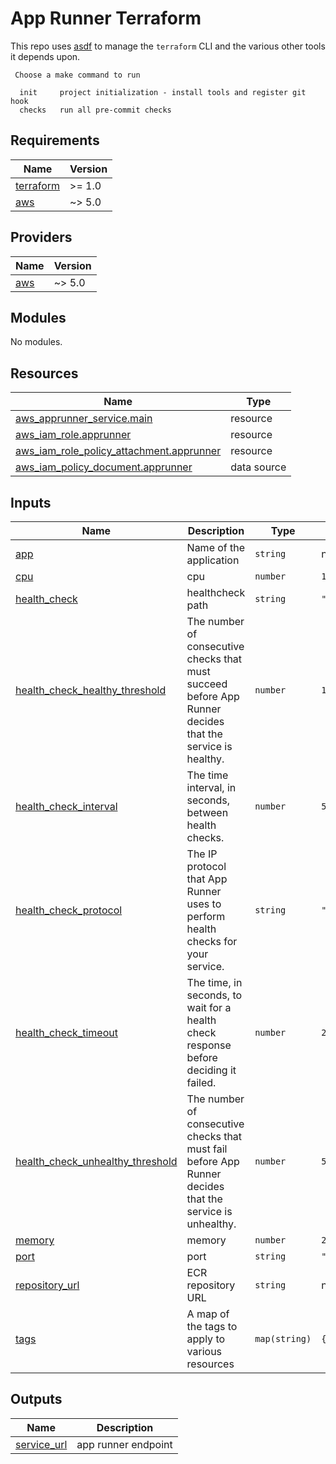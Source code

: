 # App Runner Terraform

This repo uses [asdf](https://asdf-vm.com/) to manage the `terraform` CLI and the various other tools it depends upon.

```
 Choose a make command to run

  init     project initialization - install tools and register git hook
  checks   run all pre-commit checks
```

<!-- BEGINNING OF PRE-COMMIT-TERRAFORM DOCS HOOK -->
## Requirements

| Name | Version |
|------|---------|
| <a name="requirement_terraform"></a> [terraform](#requirement\_terraform) | >= 1.0 |
| <a name="requirement_aws"></a> [aws](#requirement\_aws) | ~> 5.0 |

## Providers

| Name | Version |
|------|---------|
| <a name="provider_aws"></a> [aws](#provider\_aws) | ~> 5.0 |

## Modules

No modules.

## Resources

| Name | Type |
|------|------|
| [aws_apprunner_service.main](https://registry.terraform.io/providers/hashicorp/aws/latest/docs/resources/apprunner_service) | resource |
| [aws_iam_role.apprunner](https://registry.terraform.io/providers/hashicorp/aws/latest/docs/resources/iam_role) | resource |
| [aws_iam_role_policy_attachment.apprunner](https://registry.terraform.io/providers/hashicorp/aws/latest/docs/resources/iam_role_policy_attachment) | resource |
| [aws_iam_policy_document.apprunner](https://registry.terraform.io/providers/hashicorp/aws/latest/docs/data-sources/iam_policy_document) | data source |

## Inputs

| Name | Description | Type | Default | Required |
|------|-------------|------|---------|:--------:|
| <a name="input_app"></a> [app](#input\_app) | Name of the application | `string` | n/a | yes |
| <a name="input_cpu"></a> [cpu](#input\_cpu) | cpu | `number` | `1024` | no |
| <a name="input_health_check"></a> [health\_check](#input\_health\_check) | healthcheck path | `string` | `"/health"` | no |
| <a name="input_health_check_healthy_threshold"></a> [health\_check\_healthy\_threshold](#input\_health\_check\_healthy\_threshold) | The number of consecutive checks that must succeed before App Runner decides that the service is healthy. | `number` | `1` | no |
| <a name="input_health_check_interval"></a> [health\_check\_interval](#input\_health\_check\_interval) | The time interval, in seconds, between health checks. | `number` | `5` | no |
| <a name="input_health_check_protocol"></a> [health\_check\_protocol](#input\_health\_check\_protocol) | The IP protocol that App Runner uses to perform health checks for your service. | `string` | `"HTTP"` | no |
| <a name="input_health_check_timeout"></a> [health\_check\_timeout](#input\_health\_check\_timeout) | The time, in seconds, to wait for a health check response before deciding it failed. | `number` | `2` | no |
| <a name="input_health_check_unhealthy_threshold"></a> [health\_check\_unhealthy\_threshold](#input\_health\_check\_unhealthy\_threshold) | The number of consecutive checks that must fail before App Runner decides that the service is unhealthy. | `number` | `5` | no |
| <a name="input_memory"></a> [memory](#input\_memory) | memory | `number` | `2048` | no |
| <a name="input_port"></a> [port](#input\_port) | port | `string` | `"8080"` | no |
| <a name="input_repository_url"></a> [repository\_url](#input\_repository\_url) | ECR repository URL | `string` | n/a | yes |
| <a name="input_tags"></a> [tags](#input\_tags) | A map of the tags to apply to various resources | `map(string)` | `{}` | no |

## Outputs

| Name | Description |
|------|-------------|
| <a name="output_service_url"></a> [service\_url](#output\_service\_url) | app runner endpoint |
<!-- END OF PRE-COMMIT-TERRAFORM DOCS HOOK -->
